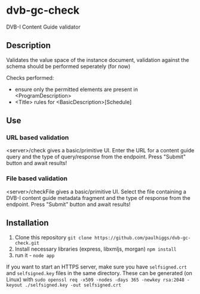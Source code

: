 # dvb-gc-check
DVB-I Content Guide validator

## Description
Validates the value space of the instance document, validation against the schema should be performed seperately (for now)


Checks performed:
* ensure only the permitted elements are present in &lt;ProgramDescription&gt;
* &lt;Title&gt; rules for &lt;BasicDescription&gt;[Schedule]
  
## Use
### URL based validation  
&lt;server&gt;/check gives a basic/primitive UI. Enter the URL for a content guide query and the type of query/response from the endpoint. Press "Submit" button and await results!
### File based validation
&lt;server&gt;/checkFile gives a basic/primitive UI. Select the file containing a DVB-I content guide metadata fragment and the type of response from the endpoint. Press "Submit" button and await results!

## Installation
1. Clone this repository `git clone https://github.com/paulhiggs/dvb-gc-check.git`
1. Install necessary libraries (express, libxmljs, morgan)  `npm install`
1. run it - `node app`

If you want to start an HTTPS server, make sure you have `selfsigned.crt` and `selfsigned.key` files in the same directory. These can be generated (on Linux) with `sudo openssl req -x509 -nodes -days 365 -newkey rsa:2048 -keyout ./selfsigned.key -out selfsigned.crt`

